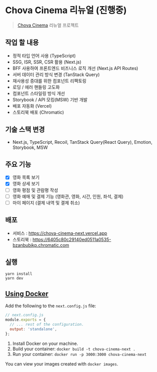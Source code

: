 # Chova Cinema 리뉴얼 (진행중)

> [Chova Cinema](https://github.com/viveloper/chova-cinema) 리뉴얼 프로젝트

## 작업 할 내용

- 정적 타입 언어 사용 (TypeScript)
- SSG, ISR, SSR, CSR 활용 (Next.js)
- BFF 사용하여 프론트엔드 비즈니스 로직 개선 (Next.js API Routes)
- 서버 데이터 관리 방식 변경 (TanStack Query)
- 재사용성 증대를 위한 컴포넌트 리팩토링
- 로딩 / 에러 핸들링 고도화
- 컴포넌트 스타일링 방식 개선
- Storybook / API 모킹(MSW) 기반 개발
- 배포 자동화 (Vercel)
- 스토리북 배포 (Chromatic)

## 기술 스택 변경

- Next.js, TypeScript, Recoil, TanStack Query(React Query), Emotion, Storybook, MSW

## 주요 기능

- [x] 영화 목록 보기
- [x] 영화 상세 보기
- [ ] 영화 평점 및 관람평 작성
- [ ] 영화 예매 및 결제 기능 (영화관, 영화, 시간, 인원, 좌석, 결제)
- [ ] 마이 페이지 (결제 내역 및 결제 취소)

## 배포

- 서비스 : https://chova-cinema-next.vercel.app
- 스토리북 : https://6405c80c29140ed0511a0535-bzanbubjkp.chromatic.com

## 실행

```
yarn install
yarn dev
```

## [Using Docker](https://github.com/vercel/next.js/tree/canary/examples/with-docker#using-docker)

Add the following to the `next.config.js` file:

```javascript
// next.config.js
module.exports = {
  // ... rest of the configuration.
  output: 'standalone',
};
```

1. Install Docker on your machine.
2. Build your container: `docker build -t chova-cinema-next .`
3. Run your container: `docker run -p 3000:3000 chova-cinema-next`

You can view your images created with `docker images`.
